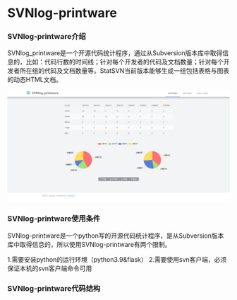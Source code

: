 # SVNlog-printware

### SVNlog-printware介绍

SVNlog_printware是一个开源代码统计程序，通过从Subversion版本库中取得信息的，比如：代码行数的时间线；针对每个开发者的代码及文档数量；针对每个开发者所在组的代码及文档数量等。StatSVN当前版本能够生成一组包括表格与图表的动态HTML文档。

![mainPage](https://github.com/TonyWang972/SVNlog-printware/blob/main/pic/mainPage.png)

### SVNlog-printware使用条件

SVNlog-printware是一个python写的开源代码统计程序，是从Subversion版本库中取得信息的，所以使用SVNlog-printware有两个限制。

1.需要安装python的运行环境（python3.9&flask）
2.需要使用svn客户端，必须保证本机的svn客户端命令可用

### SVNlog-printware代码结构



